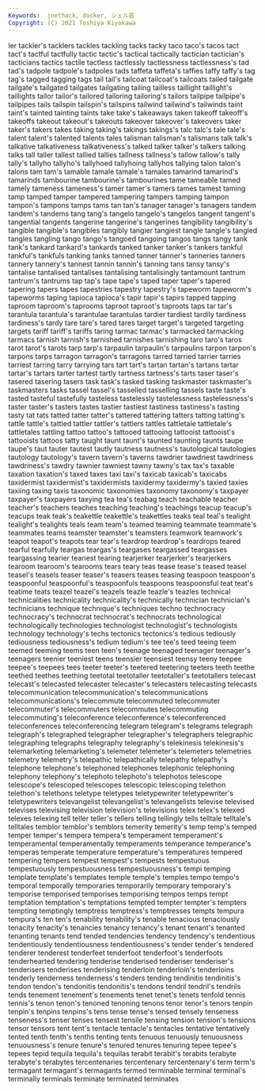 ```yaml
---
Keywords:  jnethack, docker, シェル芸
Copyright: (C) 2021 Toshiya Kiyokawa
---
```

ler
tackler's tacklers tackles tackling tacks tacky taco taco's tacos tact
tact's tactful tactfully tactic tactic's tactical tactically tactician tactician's tacticians
tactics tactile tactless tactlessly tactlessness tactlessness's tad tad's tadpole tadpole's
tadpoles tads taffeta taffeta's taffies taffy taffy's tag tag's tagged
tagging tags tail tail's tailcoat tailcoat's tailcoats tailed tailgate tailgate's
tailgated tailgates tailgating tailing tailless taillight taillight's taillights tailor tailor's
tailored tailoring tailoring's tailors tailpipe tailpipe's tailpipes tails tailspin tailspin's
tailspins tailwind tailwind's tailwinds taint taint's tainted tainting taints take
take's takeaways taken takeoff takeoff's takeoffs takeout takeout's takeouts takeover
takeover's takeovers taker taker's takers takes taking taking's takings takings's
talc talc's tale tale's talent talent's talented talents tales talisman
talisman's talismans talk talk's talkative talkativeness talkativeness's talked talker talker's
talkers talking talks tall taller tallest tallied tallies tallness tallness's
tallow tallow's tally tally's tallyho tallyho's tallyhoed tallyhoing tallyhos tallying
talon talon's talons tam tam's tamable tamale tamale's tamales tamarind
tamarind's tamarinds tambourine tambourine's tambourines tame tameable tamed tamely tameness
tameness's tamer tamer's tamers tames tamest taming tamp tamped tamper
tampered tampering tampers tamping tampon tampon's tampons tamps tams tan
tan's tanager tanager's tanagers tandem tandem's tandems tang tang's tangelo
tangelo's tangelos tangent tangent's tangential tangents tangerine tangerine's tangerines tangibility
tangibility's tangible tangible's tangibles tangibly tangier tangiest tangle tangle's tangled
tangles tangling tango tango's tangoed tangoing tangos tangs tangy tank
tank's tankard tankard's tankards tanked tanker tanker's tankers tankful tankful's
tankfuls tanking tanks tanned tanner tanner's tanneries tanners tannery tannery's
tannest tannin tannin's tanning tans tansy tansy's tantalise tantalised tantalises
tantalising tantalisingly tantamount tantrum tantrum's tantrums tap tap's tape tape's
taped taper taper's tapered tapering tapers tapes tapestries tapestry tapestry's
tapeworm tapeworm's tapeworms taping tapioca tapioca's tapir tapir's tapirs tapped
tapping taproom taproom's taprooms taproot taproot's taproots taps tar tar's
tarantula tarantula's tarantulae tarantulas tardier tardiest tardily tardiness tardiness's tardy
tare tare's tared tares target target's targeted targeting targets tariff
tariff's tariffs taring tarmac tarmac's tarmacked tarmacking tarmacs tarnish tarnish's
tarnished tarnishes tarnishing taro taro's taros tarot tarot's tarots tarp
tarp's tarpaulin tarpaulin's tarpaulins tarpon tarpon's tarpons tarps tarragon tarragon's
tarragons tarred tarried tarrier tarries tarriest tarring tarry tarrying tars
tart tart's tartan tartan's tartans tartar tartar's tartars tarter tartest
tartly tartness tartness's tarts taser taser's tasered tasering tasers task
task's tasked tasking taskmaster taskmaster's taskmasters tasks tassel tassel's tasselled
tasselling tassels taste taste's tasted tasteful tastefully tasteless tastelessly tastelessness
tastelessness's taster taster's tasters tastes tastier tastiest tastiness tastiness's tasting
tasty tat tats tatted tatter tatter's tattered tattering tatters tatting
tatting's tattle tattle's tattled tattler tattler's tattlers tattles tattletale tattletale's
tattletales tattling tattoo tattoo's tattooed tattooing tattooist tattooist's tattooists tattoos
tatty taught taunt taunt's taunted taunting taunts taupe taupe's taut
tauter tautest tautly tautness tautness's tautological tautologies tautology tautology's tavern
tavern's taverns tawdrier tawdriest tawdriness tawdriness's tawdry tawnier tawniest tawny
tawny's tax tax's taxable taxation taxation's taxed taxes taxi taxi's
taxicab taxicab's taxicabs taxidermist taxidermist's taxidermists taxidermy taxidermy's taxied taxies
taxiing taxing taxis taxonomic taxonomies taxonomy taxonomy's taxpayer taxpayer's taxpayers
taxying tea tea's teabag teach teachable teacher teacher's teachers teaches
teaching teaching's teachings teacup teacup's teacups teak teak's teakettle teakettle's
teakettles teaks teal teal's tealight tealight's tealights teals team team's
teamed teaming teammate teammate's teammates teams teamster teamster's teamsters teamwork
teamwork's teapot teapot's teapots tear tear's teardrop teardrop's teardrops teared
tearful tearfully teargas teargas's teargases teargassed teargasses teargassing tearier teariest
tearing tearjerker tearjerker's tearjerkers tearoom tearoom's tearooms tears teary teas
tease tease's teased teasel teasel's teasels teaser teaser's teasers teases
teasing teaspoon teaspoon's teaspoonful teaspoonful's teaspoonfuls teaspoons teaspoonsful teat teat's
teatime teats teazel teazel's teazels teazle teazle's teazles technical technicalities
technicality technicality's technically technician technician's technicians technique technique's techniques techno
technocracy technocracy's technocrat technocrat's technocrats technological technologically technologies technologist technologist's
technologists technology technology's techs tectonics tectonics's tedious tediously tediousness tediousness's
tedium tedium's tee tee's teed teeing teem teemed teeming teems
teen teen's teenage teenaged teenager teenager's teenagers teenier teeniest teens
teensier teensiest teensy teeny teepee teepee's teepees tees teeter teeter's
teetered teetering teeters teeth teethe teethed teethes teething teetotal teetotaller
teetotaller's teetotallers telecast telecast's telecasted telecaster telecaster's telecasters telecasting telecasts
telecommunication telecommunication's telecommunications telecommunications's telecommute telecommuted telecommuter telecommuter's telecommuters telecommutes
telecommuting telecommuting's teleconference teleconference's teleconferenced teleconferences teleconferencing telegram telegram's telegrams
telegraph telegraph's telegraphed telegrapher telegrapher's telegraphers telegraphic telegraphing telegraphs telegraphy
telegraphy's telekinesis telekinesis's telemarketing telemarketing's telemeter telemeter's telemeters telemetries telemetry
telemetry's telepathic telepathically telepathy telepathy's telephone telephone's telephoned telephones telephonic
telephoning telephony telephony's telephoto telephoto's telephotos telescope telescope's telescoped telescopes
telescopic telescoping telethon telethon's telethons teletype teletypes teletypewriter teletypewriter's teletypewriters
televangelist televangelist's televangelists televise televised televises televising television television's televisions
telex telex's telexed telexes telexing tell teller teller's tellers telling
tellingly tells telltale telltale's telltales temblor temblor's temblors temerity temerity's
temp temp's temped temper temper's tempera tempera's temperament temperament's temperamental
temperamentally temperaments temperance temperance's temperas temperate temperature temperature's temperatures tempered
tempering tempers tempest tempest's tempests tempestuous tempestuously tempestuousness tempestuousness's tempi
temping template template's templates temple temple's temples tempo tempo's temporal
temporally temporaries temporarily temporary temporary's temporise temporised temporises temporising tempos
temps tempt temptation temptation's temptations tempted tempter tempter's tempters tempting
temptingly temptress temptress's temptresses tempts tempura tempura's ten ten's tenability
tenability's tenable tenacious tenaciously tenacity tenacity's tenancies tenancy tenancy's tenant
tenant's tenanted tenanting tenants tend tended tendencies tendency tendency's tendentious
tendentiously tendentiousness tendentiousness's tender tender's tendered tenderer tenderest tenderfeet tenderfoot
tenderfoot's tenderfoots tenderhearted tendering tenderise tenderised tenderiser tenderiser's tenderisers tenderises
tenderising tenderloin tenderloin's tenderloins tenderly tenderness tenderness's tenders tending tendinitis
tendinitis's tendon tendon's tendonitis tendonitis's tendons tendril tendril's tendrils tends
tenement tenement's tenements tenet tenet's tenets tenfold tennis tennis's tenon
tenon's tenoned tenoning tenons tenor tenor's tenors tenpin tenpin's tenpins
tenpins's tens tense tense's tensed tensely tenseness tenseness's tenser tenses
tensest tensile tensing tension tension's tensions tensor tensors tent tent's
tentacle tentacle's tentacles tentative tentatively tented tenth tenth's tenths tenting
tents tenuous tenuously tenuousness tenuousness's tenure tenure's tenured tenures tenuring
tepee tepee's tepees tepid tequila tequila's tequilas terabit terabit's terabits
terabyte terabyte's terabytes tercentenaries tercentenary tercentenary's term term's termagant termagant's
termagants termed terminable terminal terminal's terminally terminals terminate terminated terminates
